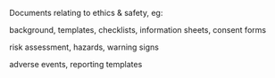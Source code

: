 Documents relating to ethics & safety, eg:

background, templates, checklists, information sheets, consent forms

risk assessment, hazards, warning signs

adverse events, reporting templates
